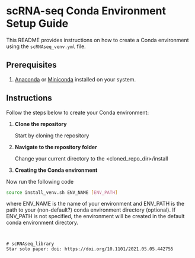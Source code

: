 # scRNA-seq Conda Environment Setup Guide

This README provides instructions on how to create a Conda environment using the `scRNAseq_venv.yml` file. 

## Prerequisites

1. [Anaconda](https://www.anaconda.com/products/distribution) or [Miniconda](https://docs.conda.io/en/latest/miniconda.html) installed on your system.

## Instructions

Follow the steps below to create your Conda environment:

1. **Clone the repository**

   Start by cloning the repository


2. **Navigate to the repository folder**

   Change your current directory to the <cloned_repo_dir>/install


3. **Creating the Conda environment**

Now run the following code
```bash
source install_venv.sh ENV_NAME [ENV_PATH]
```
where ENV_NAME is the name of your environment and ENV_PATH is the path to your (non-default?) conda environment directory (optional). If ENV_PATH is not specified, the environment will be created in the default conda environment directory.
```


# scRNAseq_library
Star solo paper: doi: https://doi.org/10.1101/2021.05.05.442755
